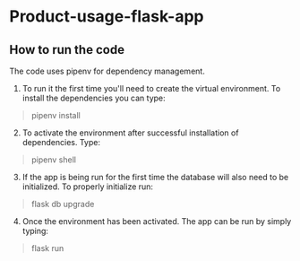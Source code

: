 # Product-usage-flask-app

## How to run the code
The code uses pipenv for dependency management.

1. To run it the first time you'll need to create the virtual environment. To install the dependencies you can type:
> pipenv install

2. To activate the environment after successful installation of dependencies. Type:
> pipenv shell

3. If the app is being run for the first time the database will also need to be initialized. To properly initialize run:

> flask db upgrade

4. Once the environment has been activated. The app can be run by simply typing:
> flask run
